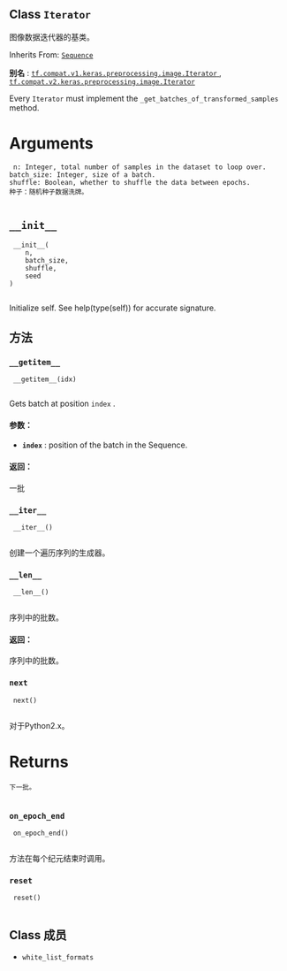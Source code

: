 

## Class  `Iterator` 
图像数据迭代器的基类。

Inherits From: [ `Sequence` ](https://tensorflow.google.cn/api_docs/python/tf/keras/utils/Sequence)

**别名** : [ `tf.compat.v1.keras.preprocessing.image.Iterator` ](/api_docs/python/tf/keras/preprocessing/image/Iterator), [ `tf.compat.v2.keras.preprocessing.image.Iterator` ](/api_docs/python/tf/keras/preprocessing/image/Iterator)

Every  `Iterator`  must implement the  `_get_batches_of_transformed_samples` method.

# Arguments


```
 n: Integer, total number of samples in the dataset to loop over.
batch_size: Integer, size of a batch.
shuffle: Boolean, whether to shuffle the data between epochs.
种子：随机种子数据洗牌。
 
```

##  `__init__` 


```
 __init__(
    n,
    batch_size,
    shuffle,
    seed
)
 
```

Initialize self.  See help(type(self)) for accurate signature.

## 方法


###  `__getitem__` 


```
 __getitem__(idx)
 
```

Gets batch at position  `index` .

#### 参数：
- **`index`** : position of the batch in the Sequence.


#### 返回：
一批

###  `__iter__` 


```
 __iter__()
 
```

创建一个遍历序列的生成器。

###  `__len__` 


```
 __len__()
 
```

序列中的批数。

#### 返回：
序列中的批数。

###  `next` 


```
 next()
 
```

对于Python2.x。

# Returns


```
下一批。
 
```

###  `on_epoch_end` 


```
 on_epoch_end()
 
```

方法在每个纪元结束时调用。

###  `reset` 


```
 reset()
 
```

## Class 成员
-  `white_list_formats`  []()
